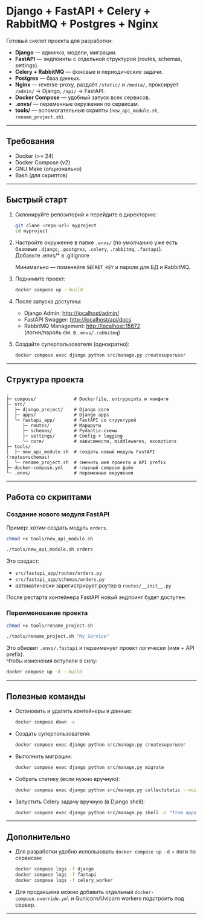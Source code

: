 # Django + FastAPI + Celery + RabbitMQ + Postgres + Nginx

Готовый скелет проекта для разработки:

- **Django** — админка, модели, миграции.  
- **FastAPI** — эндпоинты с отдельной структурой (routes, schemas, settings).  
- **Celery + RabbitMQ** — фоновые и периодические задачи.  
- **Postgres** — база данных.  
- **Nginx** — reverse-proxy, раздаёт `/static/` и `/media/`, проксирует `/admin/` → Django, `/api/` → FastAPI.  
- **Docker Compose** — удобный запуск всех сервисов.  
- **.envs/** — переменные окружения по сервисам.  
- **tools/** — вспомогательные скрипты (`new_api_module.sh`, `rename_project.sh`).  

---

## Требования

- Docker (>= 24)  
- Docker Compose (v2)  
- GNU Make (опционально)  
- Bash (для скриптов)  

---

## Быстрый старт

1. Склонируйте репозиторий и перейдите в директорию:

   ```bash
   git clone <repo-url> myproject
   cd myproject
   ```

2. Настройте окружение в папке `.envs/` (по умолчанию уже есть базовые `.django`, `.postgres`, `.celery`, `.rabbitmq`, `.fastapi`).  
   Добавьте .envs/* в .gitignore

   Минимально — поменяйте `SECRET_KEY` и пароли для БД и RabbitMQ.

3. Поднимите проект:

   ```bash
   docker compose up --build
   ```

4. После запуска доступны:

   - Django Admin: [http://localhost/admin/](http://localhost/admin/)  
   - FastAPI Swagger: [http://localhost/api/docs](http://localhost/api/docs)  
   - RabbitMQ Management: [http://localhost:15672](http://localhost:15672)  
     (логин/пароль см. в `.envs/.rabbitmq`)

5. Создайте суперпользователя (однократно):

   ```bash
   docker compose exec django python src/manage.py createsuperuser
   ```

---

## Структура проекта

```
.
├─ compose/              # Dockerfile, entrypoints и конфиги
├─ src/
│  ├─ django_project/    # Django core
│  ├─ apps/              # Django apps
│  └─ fastapi_app/       # FastAPI со структурой
│     ├─ routes/         # Маршруты
│     ├─ schemas/        # Pydantic-схемы
│     ├─ settings/       # Config + logging
│     └─ core/           # зависимости, middlewares, exceptions
├─ tools/
│  ├─ new_api_module.sh  # создать новый модуль FastAPI (routes+schemas)
│  └─ rename_project.sh  # сменить имя проекта и API prefix
├─ docker-compose.yml    # главный compose файл
└─ .envs/                # переменные окружения
```

---

## Работа со скриптами

### Создание нового модуля FastAPI

Пример: хотим создать модуль `orders`.

```bash
chmod +x tools/new_api_module.sh
```

```bash
./tools/new_api_module.sh orders
```

Это создаст:
- `src/fastapi_app/routes/orders.py`
- `src/fastapi_app/schemas/orders.py`
- автоматически зарегистрирует роутер в `routes/__init__.py`

После рестарта контейнера FastAPI новый эндпоинт будет доступен.

### Переименование проекта

```bash
chmod +x tools/rename_project.sh
```

```bash
./tools/rename_project.sh "My Service"
```

Это обновит `.envs/.fastapi` и переименует проект логически (имя + API prefix).  
Чтобы изменения вступили в силу:

```bash
docker compose up -d --build
```

---

## Полезные команды

- Остановить и удалить контейнеры и данные:

  ```bash
  docker compose down -v
  ```

- Создать суперпользователя:

  ```bash
  docker compose exec django python src/manage.py createsuperuser
  ```

- Выполнить миграции:

  ```bash
  docker compose exec django python src/manage.py migrate
  ```

- Собрать статику (если нужно вручную):

  ```bash
  docker compose exec django python src/manage.py collectstatic --noinput
  ```

- Запустить Celery задачу вручную (в Django shell):

  ```bash
  docker compose exec django python src/manage.py shell -c "from apps.core.tasks import add; print(add.delay(2,3).get())"
  ```

---

## Дополнительно

- Для разработки удобно использовать `docker compose up -d` + логи по сервисам:

  ```bash
  docker compose logs -f django
  docker compose logs -f fastapi
  docker compose logs -f celery_worker
  ```

- Для продакшена можно добавить отдельный `docker-compose.override.yml` и Gunicorn/Uvicorn workers подстроить под сервер.

---
